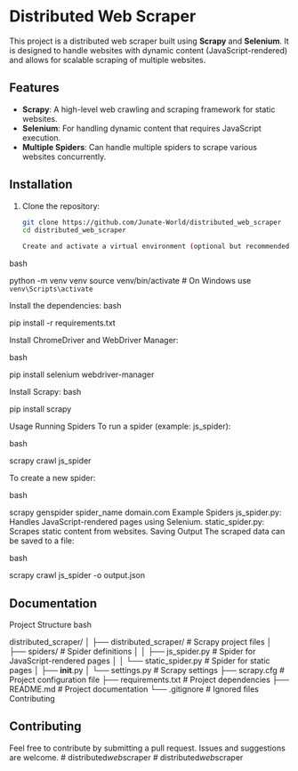 # Distributed Web Scraper

This project is a distributed web scraper built using **Scrapy** and **Selenium**. It is designed to handle websites with dynamic content (JavaScript-rendered) and allows for scalable scraping of multiple websites.

## Features
- **Scrapy**: A high-level web crawling and scraping framework for static websites.
- **Selenium**: For handling dynamic content that requires JavaScript execution.
- **Multiple Spiders**: Can handle multiple spiders to scrape various websites concurrently.

## Installation

1. Clone the repository:
   ```bash
   git clone https://github.com/Junate-World/distributed_web_scraper
   cd distributed_web_scraper

   Create and activate a virtual environment (optional but recommended):

bash

python -m venv venv
source venv/bin/activate  # On Windows use `venv\Scripts\activate`


Install the dependencies:
bash

pip install -r requirements.txt


Install ChromeDriver and WebDriver Manager:

bash

pip install selenium webdriver-manager


Install Scrapy:
bash

pip install scrapy


Usage
Running Spiders
To run a spider (example: js_spider):

bash

scrapy crawl js_spider


To create a new spider:

bash

scrapy genspider spider_name domain.com
Example Spiders
js_spider.py: Handles JavaScript-rendered pages using Selenium.
static_spider.py: Scrapes static content from websites.
Saving Output
The scraped data can be saved to a file:

bash

scrapy crawl js_spider -o output.json

## Documentation
Project Structure
bash

distributed_scraper/
│
├── distributed_scraper/       # Scrapy project files
│   ├── spiders/               # Spider definitions
│   │   ├── js_spider.py       # Spider for JavaScript-rendered pages
│   │   └── static_spider.py   # Spider for static pages
│   ├── __init__.py
│   └── settings.py            # Scrapy settings
├── scrapy.cfg                 # Project configuration file
├── requirements.txt           # Project dependencies
├── README.md                  # Project documentation
└── .gitignore                 # Ignored files
Contributing

## Contributing
Feel free to contribute by submitting a pull request. Issues and suggestions are welcome.
#   d i s t r i b u t e d _ w e b _ s c r a p e r  
 #   d i s t r i b u t e d _ w e b _ s c r a p e r  
 